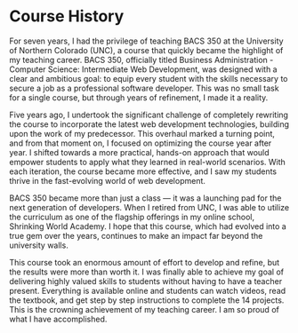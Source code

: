 # Course History

For seven years, I had the privilege of teaching BACS 350 at the University of Northern Colorado (UNC), a course that
quickly became the highlight of my teaching career. BACS 350, officially titled Business Administration - Computer
Science: Intermediate Web Development, was designed with a clear and ambitious goal: to equip every student with the
skills necessary to secure a job as a professional software developer. This was no small task for a single course, but
through years of refinement, I made it a reality.

Five years ago, I undertook the significant challenge of completely rewriting the course to incorporate the latest web
development technologies, building upon the work of my predecessor. This overhaul marked a turning point, and from that
moment on, I focused on optimizing the course year after year. I shifted towards a more practical, hands-on approach
that would empower students to apply what they learned in real-world scenarios. With each iteration, the course became
more effective, and I saw my students thrive in the fast-evolving world of web development.

BACS 350 became more than just a class — it was a launching pad for the next generation of developers. When I retired
from UNC, I was able to utilize the curriculum as one of the flagship offerings in my online school, Shrinking World
Academy. I hope that this course, which had evolved into a true gem over the years, continues to make an impact far
beyond the university walls.

This course took an enormous amount of effort to develop and refine, but the results were more than worth it. I was
finally able to achieve my goal of delivering highly valued skills to students without having to have a teacher present.
Everything is available online and students can watch videos, read the textbook, and get step by step instructions to
complete the 14 projects.  This is the crowning achievement of my teaching career.  I am so proud of what I have
accomplished. 

